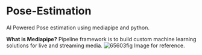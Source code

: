 # Pose-Estimation
AI Powered Pose estimation using mediapipe and python.

**What is Mediapipe?**
Pipeline framework is to build custom machine learning solutions for live and streaming media.
![65603fig](https://user-images.githubusercontent.com/77205904/208997832-d49053b4-29a9-40a2-bdcf-9b0fdf05ee2a.png)
Image for reference.
